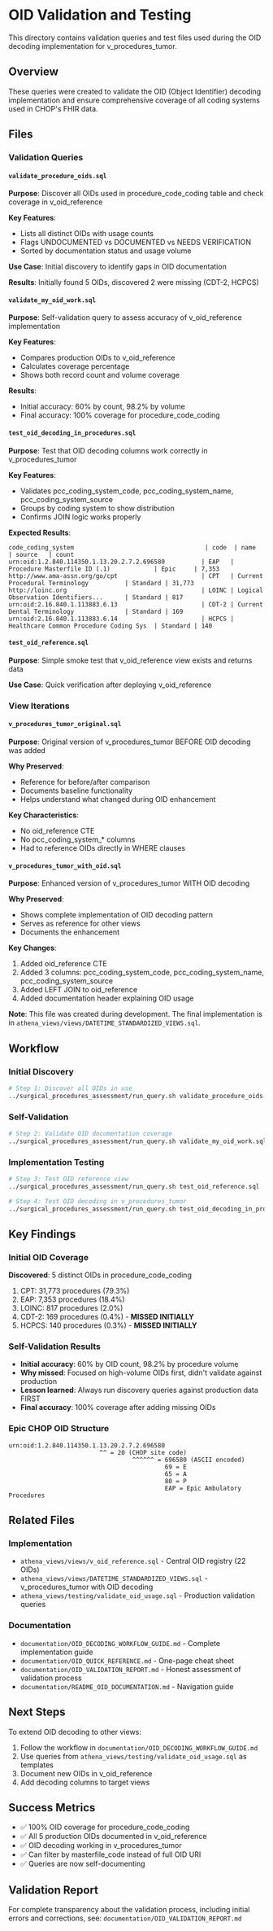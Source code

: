 # OID Validation and Testing

This directory contains validation queries and test files used during the OID decoding implementation for v_procedures_tumor.

## Overview

These queries were created to validate the OID (Object Identifier) decoding implementation and ensure comprehensive coverage of all coding systems used in CHOP's FHIR data.

## Files

### Validation Queries

#### `validate_procedure_oids.sql`
**Purpose**: Discover all OIDs used in procedure_code_coding table and check coverage in v_oid_reference

**Key Features**:
- Lists all distinct OIDs with usage counts
- Flags UNDOCUMENTED vs DOCUMENTED vs NEEDS VERIFICATION
- Sorted by documentation status and usage volume

**Use Case**: Initial discovery to identify gaps in OID documentation

**Results**: Initially found 5 OIDs, discovered 2 were missing (CDT-2, HCPCS)

#### `validate_my_oid_work.sql`
**Purpose**: Self-validation query to assess accuracy of v_oid_reference implementation

**Key Features**:
- Compares production OIDs to v_oid_reference
- Calculates coverage percentage
- Shows both record count and volume coverage

**Results**:
- Initial accuracy: 60% by count, 98.2% by volume
- Final accuracy: 100% coverage for procedure_code_coding

#### `test_oid_decoding_in_procedures.sql`
**Purpose**: Test that OID decoding columns work correctly in v_procedures_tumor

**Key Features**:
- Validates pcc_coding_system_code, pcc_coding_system_name, pcc_coding_system_source
- Groups by coding system to show distribution
- Confirms JOIN logic works properly

**Expected Results**:
```
code_coding_system                                    | code  | name                                    | source   | count
urn:oid:1.2.840.114350.1.13.20.2.7.2.696580          | EAP   | Procedure Masterfile ID (.1)            | Epic     | 7,353
http://www.ama-assn.org/go/cpt                       | CPT   | Current Procedural Terminology          | Standard | 31,773
http://loinc.org                                     | LOINC | Logical Observation Identifiers...      | Standard | 817
urn:oid:2.16.840.1.113883.6.13                       | CDT-2 | Current Dental Terminology              | Standard | 169
urn:oid:2.16.840.1.113883.6.14                       | HCPCS | Healthcare Common Procedure Coding Sys  | Standard | 140
```

#### `test_oid_reference.sql`
**Purpose**: Simple smoke test that v_oid_reference view exists and returns data

**Use Case**: Quick verification after deploying v_oid_reference

### View Iterations

#### `v_procedures_tumor_original.sql`
**Purpose**: Original version of v_procedures_tumor BEFORE OID decoding was added

**Why Preserved**:
- Reference for before/after comparison
- Documents baseline functionality
- Helps understand what changed during OID enhancement

**Key Characteristics**:
- No oid_reference CTE
- No pcc_coding_system_* columns
- Had to reference OIDs directly in WHERE clauses

#### `v_procedures_tumor_with_oid.sql`
**Purpose**: Enhanced version of v_procedures_tumor WITH OID decoding

**Why Preserved**:
- Shows complete implementation of OID decoding pattern
- Serves as reference for other views
- Documents the enhancement

**Key Changes**:
1. Added oid_reference CTE
2. Added 3 columns: pcc_coding_system_code, pcc_coding_system_name, pcc_coding_system_source
3. Added LEFT JOIN to oid_reference
4. Added documentation header explaining OID usage

**Note**: This file was created during development. The final implementation is in `athena_views/views/DATETIME_STANDARDIZED_VIEWS.sql`.

## Workflow

### Initial Discovery
```bash
# Step 1: Discover all OIDs in use
../surgical_procedures_assessment/run_query.sh validate_procedure_oids.sql
```

### Self-Validation
```bash
# Step 2: Validate OID documentation coverage
../surgical_procedures_assessment/run_query.sh validate_my_oid_work.sql
```

### Implementation Testing
```bash
# Step 3: Test OID reference view
../surgical_procedures_assessment/run_query.sh test_oid_reference.sql

# Step 4: Test OID decoding in v_procedures_tumor
../surgical_procedures_assessment/run_query.sh test_oid_decoding_in_procedures.sql
```

## Key Findings

### Initial OID Coverage
**Discovered**: 5 distinct OIDs in procedure_code_coding
1. CPT: 31,773 procedures (79.3%)
2. EAP: 7,353 procedures (18.4%)
3. LOINC: 817 procedures (2.0%)
4. CDT-2: 169 procedures (0.4%) - **MISSED INITIALLY**
5. HCPCS: 140 procedures (0.3%) - **MISSED INITIALLY**

### Self-Validation Results
- **Initial accuracy**: 60% by OID count, 98.2% by procedure volume
- **Why missed**: Focused on high-volume OIDs first, didn't validate against production
- **Lesson learned**: Always run discovery queries against production data FIRST
- **Final accuracy**: 100% coverage after adding missing OIDs

### Epic CHOP OID Structure
```
urn:oid:1.2.840.114350.1.13.20.2.7.2.696580
                         ^^ = 20 (CHOP site code)
                                  ^^^^^^ = 696580 (ASCII encoded)
                                           69 = E
                                           65 = A
                                           80 = P
                                           EAP = Epic Ambulatory Procedures
```

## Related Files

### Implementation
- `athena_views/views/v_oid_reference.sql` - Central OID registry (22 OIDs)
- `athena_views/views/DATETIME_STANDARDIZED_VIEWS.sql` - v_procedures_tumor with OID decoding
- `athena_views/testing/validate_oid_usage.sql` - Production validation queries

### Documentation
- `documentation/OID_DECODING_WORKFLOW_GUIDE.md` - Complete implementation guide
- `documentation/OID_QUICK_REFERENCE.md` - One-page cheat sheet
- `documentation/OID_VALIDATION_REPORT.md` - Honest assessment of validation process
- `documentation/README_OID_DOCUMENTATION.md` - Navigation guide

## Next Steps

To extend OID decoding to other views:
1. Follow the workflow in `documentation/OID_DECODING_WORKFLOW_GUIDE.md`
2. Use queries from `athena_views/testing/validate_oid_usage.sql` as templates
3. Document new OIDs in v_oid_reference
4. Add decoding columns to target views

## Success Metrics

- ✅ 100% OID coverage for procedure_code_coding
- ✅ All 5 production OIDs documented in v_oid_reference
- ✅ OID decoding working in v_procedures_tumor
- ✅ Can filter by masterfile_code instead of full OID URI
- ✅ Queries are now self-documenting

## Validation Report

For complete transparency about the validation process, including initial errors and corrections, see:
`documentation/OID_VALIDATION_REPORT.md`
